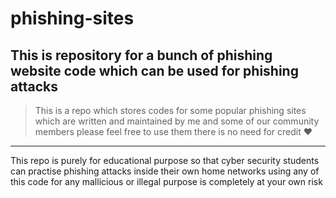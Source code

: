 # phishing-sites
This is repository for  a bunch of phishing website code which can be used for phishing attacks
-----------------------------------------------------------------------------------------------------


> This is a repo which stores codes for some popular phishing sites which are written and maintained 
by me and some of our community members please feel free to use them there is no need for credit ♥


-----------------------------------------------------------------------------------------------------
This repo is purely for educational purpose so that cyber security students can practise phishing 
attacks inside their own home networks using any of this code for any mallicious or illegal purpose 
is completely at your own risk 
